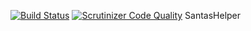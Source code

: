 [![Build Status](https://travis-ci.org/mushkin-v/santashelper.svg?branch=develop)](https://travis-ci.org/mushkin-v/santashelper)
[![Scrutinizer Code Quality](https://scrutinizer-ci.com/g/mushkin-v/santashelper/badges/quality-score.png?b=master)](https://scrutinizer-ci.com/g/mushkin-v/santashelper/?branch=master)
SantasHelper
